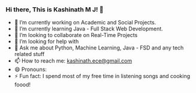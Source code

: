 ### Hi there, This is Kashinath M J! 👋


- 🔭 I’m currently working on Academic and Social Projects.
- 🌱 I’m currently learning Java - Full Stack Web Development.
- 👯 I’m looking to collaborate on Real-Time Projects
- 🤔 I’m looking for help with 
- 💬 Ask me about Python, Machine Learning, Java - FSD and any tech related stuff
- 📫 How to reach me: kashinath.ece@gmail.com
- 😄 Pronouns: 
- ⚡ Fun fact: I spend most of my free time in listening songs and cooking foood!

